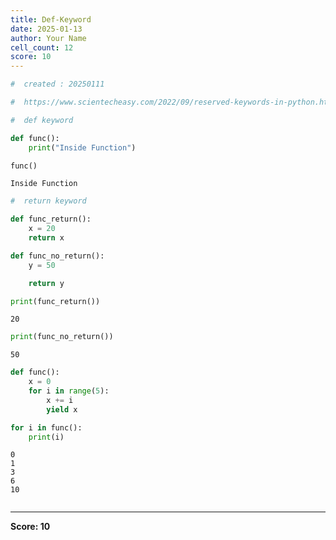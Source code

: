 ```yaml
---
title: Def-Keyword
date: 2025-01-13
author: Your Name
cell_count: 12
score: 10
---
```


```python
#  created : 20250111
```


```python
#  https://www.scientecheasy.com/2022/09/reserved-keywords-in-python.html/
```


```python
#  def keyword

```


```python
def func():
    print("Inside Function")

```


```python
func()
```

    Inside Function



```python
#  return keyword
```


```python
def func_return():
    x = 20
    return x

def func_no_return():
    y = 50

    return y
```


```python
print(func_return())
```

    20



```python
print(func_no_return())
```

    50



```python
def func():
    x = 0
    for i in range(5):
        x += i
        yield x
```


```python
for i in func():
    print(i)
```

    0
    1
    3
    6
    10



```python

```


---
**Score: 10**